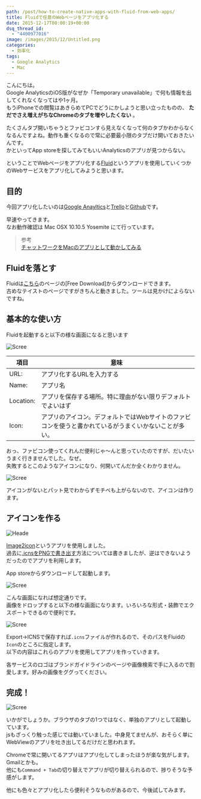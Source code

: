 ```yaml
---
path: /post/how-to-create-native-apps-with-fluid-from-web-apps/
title: Fluidで任意のWebページをアプリ化する
date: 2015-12-17T00:00:19+00:00
dsq_thread_id:
  - "4400977016"
image: /images/2015/12/Untitled.png
categories:
  - 効率化
tags:
  - Google Analytics
  - Mac
---
```

こんにちは。  
Google AnalyticsのiOS版がなぜか「Temporary unavailable」で何も情報を出してくれなくなってはや1ヶ月。  
もうiPhoneでの閲覧はあきらめてPCでどうにかしようと思い立ったものの、 **ただでさえ増えがちなChromeのタブを増やしたくない** 。

たくさんタブ開いちゃうとファビコンすら見えなくなって何のタブかわからなくなるんですよね。動作も重くなるので常に必要最小限のタブだけ開いておきたいんです。  
かといってApp storeを探してみてもいいAnalyticsのアプリが見つからない。

ということでWebページをアプリ化する[Fluid]()というアプリを使用していくつかのWebサービスをアプリ化してみようと思います。

<!--more-->

目的
----------------------------------------

今回アプリ化したいのは[Google Anayltics](https://www.google.com/analytics/)と[Trello](https://trello.com/)と[Github](https://github.com/)です。

早速やってきます。  
なお動作確認は Mac OSX 10.10.5 Yosemite にて行っています。

> 参考  
> [チャットワークをMacのアプリとして動かしてみる](http://qiita.com/masarufuruya/items/8117c26859c4d41d482f)

Fluidを落とす
----------------------------------------

Fluidは[こちら](http://fluidapp.com/)のページの[Free Download]からダウンロードできます。  
古めなテイストのページですがきちんと動きました。ツールは見かけによらないですね。

基本的な使い方
----------------------------------------

Fluidを起動すると以下の様な画面になると思います


![Scree](/images/2015/12/Screen-Shot-2015-12-14-at-3.55.25-AM.png)



| 項目        | 意味                                                   |
| --------- | ---------------------------------------------------- |
| URL:      | アプリ化するURLを入力する                                       |
| Name:     | アプリ名                                                 |
| Location: | アプリを保存する場所。特に理由がない限りデフォルトでよいはず                       |
| Icon:     | アプリのアイコン。デフォルトではWebサイトのファビコンを使うと書かれているがうまくいかないことが多い。 |

おっ、ファビコン使ってくれんだ便利じゃ〜んと思っていたのですが、だいたいうまく行きませんでした。なぜ。  
失敗するとこのようなアイコンになり、何開いてんだか全くわかりません。


![Scree](/images/2015/12/Screen-Shot-2015-12-14-at-3.58.36-AM.png)



アイコンがないとパット見でわからずモチベも上がらないので、アイコンは作ります。

アイコンを作る
----------------------------------------


![Heade](/images/2015/12/2ccae8abad198c3d70a0c855fd6cc643.png)



[Image2icon](http://www.img2icnsapp.com/)というアプリを使用しました。  
過去に[.icnsをPNGで書き出す](/post/convert-icns-to-png/)方法については書きましたが、逆はできないようだったのでアプリを利用します。

App storeからダウンロードして起動します。


![Scree](/images/2015/12/Screen-Shot-2015-12-14-at-4.02.26-AM.png)



こんな画面になれば想定通りです。  
画像をドロップすると以下の様な画面になります。いろいろな形式・装飾でエクスポートできるので便利です。


![Scree](/images/2015/12/Screen-Shot-2015-12-14-at-4.06.07-AM.png)



Export→ICNSで保存すれば`.icns`ファイルが作れるので、そのパスをFluidの`Icon`のところに指定します。  
以下の内容はこれらのアプリを使用してアプリを作っていきます。

各サービスのロゴはブランドガイドラインのページや画像検索で手に入るので割愛します。好みの画像をググってください。

完成！
----------------------------------------


![Scree](/images/2015/12/Screen-Shot-2015-12-14-at-4.14.58-AM.png)



いかがでしょうか。ブラウザのタブの1つではなく、単独のアプリとして起動しています。  
jsもざっくり触った感じでは動いていました。中身見てませんが、おそらく単にWebViewのアプリを吐き出してるだけだと思われます。

Chromeで常に開いてるアプリはアプリ化してしまったほうが楽な気がします。Gmailとかも。  
他にも`Command + Tab`の切り替えでアプリが切り替えられるので、捗りそうな予感がします。

他にも色々とアプリ化したら便利そうなものがあるので、今後試してみます。
